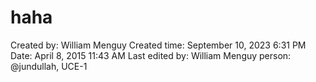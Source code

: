 # haha

Created by: William Menguy
Created time: September 10, 2023 6:31 PM
Date: April 8, 2015 11:43 AM
Last edited by: William Menguy
person: @jundullah, UCE-1
